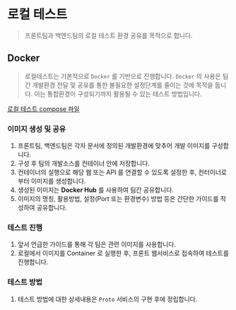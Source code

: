 # 로컬 테스트

> 프론트팀과 백엔드팀의 로컬 테스트 환경 공유를 목적으로 합니다.

## Docker

> 로컬테스트는 기본적으로 `Docker` 를 기반으로 진행합니다.
> `Docker` 의 사용은 팀간 개발환경 전달 및 공유를 통한 불필요한 설정단계를 줄이는 것에 목적을 둡니다.
> 이는 통합환경이 구성되기까지 활용될 수 있는 테스트 방법입니다.

[로컬 테스트 compose 파일](./docker-compose.yml)

### 이미지 생성 및 공유

1. 프론트팀, 백엔드팀은 각자 문서에 정의된 개발환경에 맞추어 개발 이미지를 구성합니다.
2. 구성 후 팀의 개발소스를 컨테이너 안에 저장합니다.
3. 컨테이너의 실행으로 해당 웹 또는 API 를 연결할 수 있도록 설정한 후, 컨터이너로 부터 이미지를 생성합니다.
4. 생성된 이미지는 __Docker Hub__ 를 사용하여 팀간 공유합니다.
5. 이미지의 명칭, 활용방법, 설정(Port 또는 환경변수) 방법 등은 간단한 가이드를 작성하여 공유합니다.

### 테스트 진행

1. 앞서 언급한 가이드를 통해 각 팀은 관련 이미지를 사용합니다.
2. 로컬에서 이미지를 Container 로 실행한 후, 프론트 웹서비스로 접속하여 테스트를 진행합니다.

### 테스트 방법

1. 테스트 방법에 대한 상세내용은 `Proto` 서비스의 구현 후에 정립합니다.
